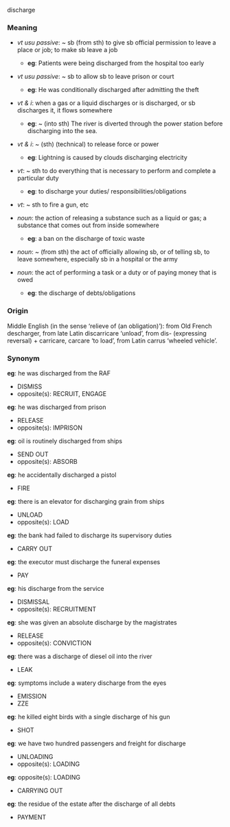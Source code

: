 discharge
### Meaning
+ _vt usu passive_: ~ sb (from sth) to give sb official permission to leave a place or job; to make sb leave a job
	+ __eg__: Patients were being discharged from the hospital too early
+ _vt usu passive_: ~ sb to allow sb to leave prison or court
	+ __eg__: He was conditionally discharged after admitting the theft
+ _vt & i_: when a gas or a liquid discharges or is discharged, or sb discharges it, it flows somewhere
	+ __eg__: ~ (into sth) The river is diverted through the power station before discharging into the sea.
+ _vt & i_: ~ (sth) (technical) to release force or power
	+ __eg__: Lightning is caused by clouds discharging electricity
+ _vt_: ~ sth to do everything that is necessary to perform and complete a particular duty
	+ __eg__: to discharge your duties/ responsibilities/obligations
+ _vt_: ~ sth to fire a gun, etc

+ _noun_: the action of releasing a substance such as a liquid or gas; a substance that comes out from inside somewhere
	+ __eg__: a ban on the discharge of toxic waste
+ _noun_: ~ (from sth) the act of officially allowing sb, or of telling sb, to leave somewhere, especially sb in a hospital or the army
+ _noun_: the act of performing a task or a duty or of paying money that is owed
	+ __eg__: the discharge of debts/obligations

### Origin

Middle English (in the sense ‘relieve of (an obligation)’): from Old French descharger, from late Latin discarricare ‘unload’, from dis- (expressing reversal) + carricare, carcare ‘to load’, from Latin carrus ‘wheeled vehicle’.

### Synonym

__eg__: he was discharged from the RAF

+ DISMISS
+ opposite(s): RECRUIT, ENGAGE

__eg__: he was discharged from prison

+ RELEASE
+ opposite(s): IMPRISON

__eg__: oil is routinely discharged from ships

+ SEND OUT
+ opposite(s): ABSORB

__eg__: he accidentally discharged a pistol

+ FIRE

__eg__: there is an elevator for discharging grain from ships

+ UNLOAD
+ opposite(s): LOAD

__eg__: the bank had failed to discharge its supervisory duties

+ CARRY OUT

__eg__: the executor must discharge the funeral expenses

+ PAY

__eg__: his discharge from the service

+ DISMISSAL
+ opposite(s): RECRUITMENT

__eg__: she was given an absolute discharge by the magistrates

+ RELEASE
+ opposite(s): CONVICTION

__eg__: there was a discharge of diesel oil into the river

+ LEAK

__eg__: symptoms include a watery discharge from the eyes

+ EMISSION
+ ZZE

__eg__: he killed eight birds with a single discharge of his gun

+ SHOT

__eg__: we have two hundred passengers and freight for discharge

+ UNLOADING
+ opposite(s): LOADING

__eg__: opposite(s): LOADING

+ CARRYING OUT

__eg__: the residue of the estate after the discharge of all debts

+ PAYMENT


